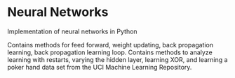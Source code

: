 # Neural Networks
Implementation of neural networks in Python

Contains methods for feed forward, weight updating, back propagation learning, back propagation learning loop. Contains methods to analyze learning with restarts, varying the hidden layer, learning XOR, and learning a poker hand data set from the UCI Machine Learning Repository.
